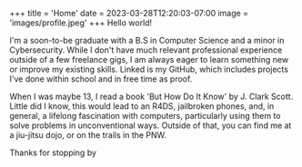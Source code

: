 +++
title = 'Home'
date = 2023-03-28T12:20:03-07:00
image = 'images/profile.jpeg'
+++
Hello world!

I'm a soon-to-be graduate with a B.S in Computer Science and a minor in Cybersecurity. While I don't have much relevant professional experience outside of a few freelance gigs, I am always eager to learn something new or improve my existing skills. Linked is my GitHub, which includes projects I've done within school and in free time as proof.

When I was maybe 13, I read a book 'But How Do It Know' by J. Clark Scott. Little did I know, this would lead to an R4DS, jailbroken phones, and, in general, a lifelong fascination with computers, particularly using them to solve problems in unconventional ways. Outside of that, you can find me at a jiu-jitsu dojo, or on the trails in the PNW.

Thanks for stopping by